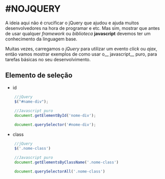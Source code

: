 # #NOJQUERY

A ideia aqui não é crucificar o jQuery que ajudou e ajuda muitos desenvolvedores na hora de programar e etc. Mas sim, mostrar que antes de usar qualquer _framework_ ou _biblioteca_ __javascript__ devemos ter um conhecimento da linguagem base. 

Muitas vezes, carregamos o _jQuery_ para utilizar um evento _click_ ou _ajax_, então vamos mostrar exemplos de como usar o__ javascript__ puro, para tarefas básicas no seu desenvolvimento.


## Elemento de seleção

-  id
	
```javascript
	//jQuery
	$("#name-div");
	
	//Javascript puro
	document.getElementById('nome-div');

	document.querySelector('#nome-div');
```

- class
```javascript
	//jQuery
	$('.nome-class')

	//Javascript puro
	document.getElementsByClassName('.nome-class') 	
	
	document.querySelectorAll('.nome-class')
```
